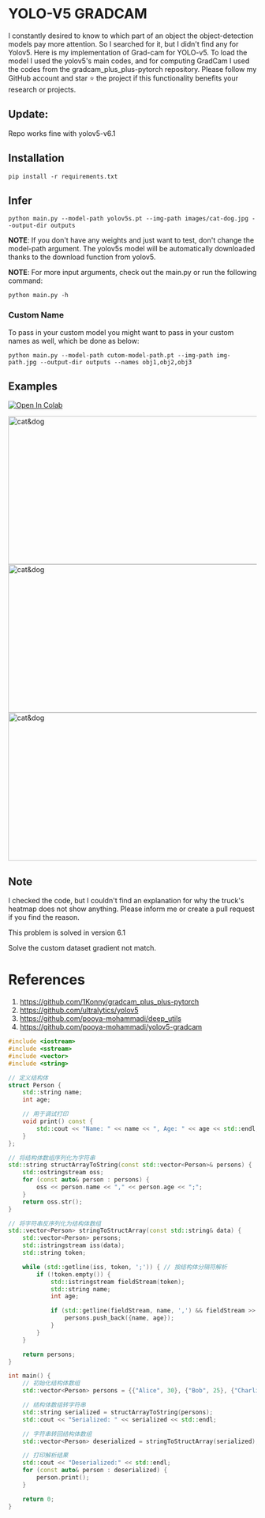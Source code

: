 # YOLO-V5 GRADCAM

I constantly desired to know to which part of an object the object-detection models pay more attention. So I searched for it, but I didn't find any for Yolov5.
Here is my implementation of Grad-cam for YOLO-v5. To load the model I used the yolov5's main codes, and for computing GradCam I used the codes from the gradcam_plus_plus-pytorch repository.
Please follow my GitHub account and star ⭐ the project if this functionality benefits your research or projects.

## Update:
Repo works fine with yolov5-v6.1


## Installation
`pip install -r requirements.txt`

## Infer
`python main.py --model-path yolov5s.pt --img-path images/cat-dog.jpg --output-dir outputs`

**NOTE**: If you don't have any weights and just want to test, don't change the model-path argument. The yolov5s model will be automatically downloaded thanks to the download function from yolov5. 

**NOTE**: For more input arguments, check out the main.py or run the following command:

```python main.py -h```

### Custom Name
To pass in your custom model you might want to pass in your custom names as well, which be done as below:
```
python main.py --model-path cutom-model-path.pt --img-path img-path.jpg --output-dir outputs --names obj1,obj2,obj3 
```
## Examples
[![Open In Colab](https://colab.research.google.com/assets/colab-badge.svg)](https://colab.research.google.com/github/pooya-mohammadi/yolov5-gradcam/blob/master/main.ipynb)

<img src="https://raw.githubusercontent.com/pooya-mohammadi/yolov5-gradcam/master/outputs/eagle-res.jpg" alt="cat&dog" height="300" width="1200">
<img src="https://raw.githubusercontent.com/pooya-mohammadi/yolov5-gradcam/master/outputs/cat-dog-res.jpg" alt="cat&dog" height="300" width="1200">
<img src="https://raw.githubusercontent.com/pooya-mohammadi/yolov5-gradcam/master/outputs/dog-res.jpg" alt="cat&dog" height="300" width="1200">

## Note
I checked the code, but I couldn't find an explanation for why the truck's heatmap does not show anything. Please inform me or create a pull request if you find the reason.

This problem is solved in version 6.1

Solve the custom dataset gradient not match.

# References
1. https://github.com/1Konny/gradcam_plus_plus-pytorch
2. https://github.com/ultralytics/yolov5
3. https://github.com/pooya-mohammadi/deep_utils
4. https://github.com/pooya-mohammadi/yolov5-gradcam




```cpp
#include <iostream>
#include <sstream>
#include <vector>
#include <string>

// 定义结构体
struct Person {
    std::string name;
    int age;

    // 用于调试打印
    void print() const {
        std::cout << "Name: " << name << ", Age: " << age << std::endl;
    }
};

// 将结构体数组序列化为字符串
std::string structArrayToString(const std::vector<Person>& persons) {
    std::ostringstream oss;
    for (const auto& person : persons) {
        oss << person.name << "," << person.age << ";";
    }
    return oss.str();
}

// 将字符串反序列化为结构体数组
std::vector<Person> stringToStructArray(const std::string& data) {
    std::vector<Person> persons;
    std::istringstream iss(data);
    std::string token;

    while (std::getline(iss, token, ';')) { // 按结构体分隔符解析
        if (!token.empty()) {
            std::istringstream fieldStream(token);
            std::string name;
            int age;

            if (std::getline(fieldStream, name, ',') && fieldStream >> age) {
                persons.push_back({name, age});
            }
        }
    }

    return persons;
}

int main() {
    // 初始化结构体数组
    std::vector<Person> persons = {{"Alice", 30}, {"Bob", 25}, {"Charlie", 35}};

    // 结构体数组转字符串
    std::string serialized = structArrayToString(persons);
    std::cout << "Serialized: " << serialized << std::endl;

    // 字符串转回结构体数组
    std::vector<Person> deserialized = stringToStructArray(serialized);

    // 打印解析结果
    std::cout << "Deserialized:" << std::endl;
    for (const auto& person : deserialized) {
        person.print();
    }

    return 0;
}
